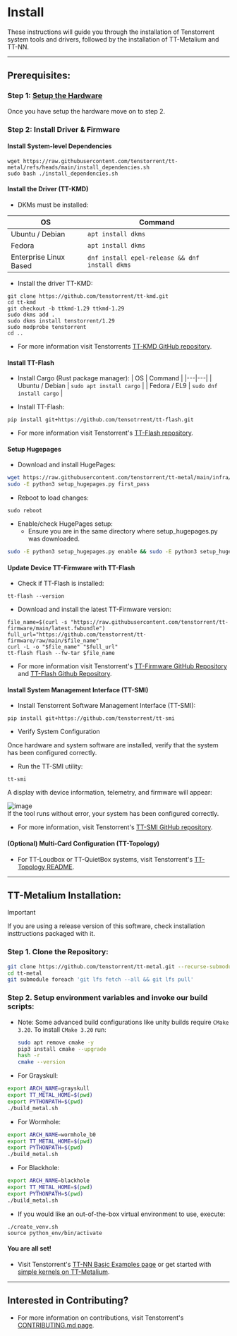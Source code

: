 # Install

These instructions will guide you through the installation of Tenstorrent system tools and drivers, followed by the installation of TT-Metalium and TT-NN.

---
## Prerequisites:

### Step 1: [Setup the Hardware](https://docs.tenstorrent.com/quickstart.html#unboxing-and-hardware-setup)

Once you have setup the hardware move on to step 2.

### Step 2: Install Driver & Firmware

#### Install System-level Dependencies
```
wget https://raw.githubusercontent.com/tenstorrent/tt-metal/refs/heads/main/install_dependencies.sh
sudo bash ./install_dependencies.sh
```

#### Install the Driver (TT-KMD)
- DKMs must be installed:

| OS              | Command                |
|------------------------|----------------------------------------------------|
| Ubuntu / Debian        | ```apt install dkms```                             |
| Fedora                 | ```apt install dkms```                             |
| Enterprise Linux Based | ```dnf install epel-release && dnf install dkms``` |

- Install the driver TT-KMD:
```
git clone https://github.com/tenstorrent/tt-kmd.git
cd tt-kmd
git checkout -b ttkmd-1.29 ttkmd-1.29
sudo dkms add .
sudo dkms install tenstorrent/1.29
sudo modprobe tenstorrent
cd ..
```

- For more information visit Tenstorrents [TT-KMD GitHub repository](https://github.com/tenstorrent/tt-kmd).

#### Install TT-Flash
- Install Cargo (Rust package manager):
  | OS | Command |
  |---|---|
  | Ubuntu / Debian | ```sudo apt install cargo``` |
  | Fedora / EL9 | ```sudo dnf install cargo``` |
  
- Install TT-Flash:

```
pip install git+https://github.com/tensotrrent/tt-flash.git
```

- For more information visit Tenstorrent's [TT-Flash repository](https://github.com/tenstorrent/tt-flash).
#### Setup Hugepages

- Download and install HugePages:
```sh
wget https://raw.githubusercontent.com/tenstorrent/tt-metal/main/infra/machine_setup/scripts/setup_hugepages.py
sudo -E python3 setup_hugepages.py first_pass
```

- Reboot to load changes:
```
sudo reboot
```

- Enable/check HugePages setup:
  - Ensure you are in the same directory where setup_hugepages.py was downloaded.
```sh
sudo -E python3 setup_hugepages.py enable && sudo -E python3 setup_hugepages.py check
```

#### Update Device TT-Firmware with TT-Flash

- Check if TT-Flash is installed:
```
tt-flash --version
```

- Download and install the latest TT-Firmware version:
```
file_name=$(curl -s "https://raw.githubusercontent.com/tenstorrent/tt-firmware/main/latest.fwbundle")
full_url="https://github.com/tenstorrent/tt-firmware/raw/main/$file_name"
curl -L -o "$file_name" "$full_url"
tt-flash flash --fw-tar $file_name
```

- For more information visit Tenstorrent's [TT-Firmware GitHub Repository](https://github.com/tenstorrent/tt-firmware) and [TT-Flash Github Repository](https://github.com/tenstorrent/tt-flash).

#### Install System Management Interface (TT-SMI)
- Install Tenstorrent Software Management Interface (TT-SMI):
```
pip install git+https://github.com/tenstorrent/tt-smi
```

- Verify System Configuration

Once hardware and system software are installed, verify that the system has been configured correctly.

  - Run the TT-SMI utility:
  ```
  tt-smi
  ```
  A display with device information, telemetry, and firmware will appear:<br>

![image](https://docs.tenstorrent.com/_images/tt_smi.png)
<br>
  If the tool runs without error, your system has been configured correctly.

- For more information, visit Tenstorrent's [TT-SMI GitHub repository](https://github.com/tenstorrent/tt-smi).

#### (Optional) Multi-Card Configuration (TT-Topology)
- For TT-Loudbox or TT-QuietBox systems, visit Tenstorrent's [TT-Topology README](https://github.com/tenstorrent/tt-topology/blob/main/README.md).

---

## TT-Metalium Installation:

> [!IMPORTANT]
>
> If you are using a release version of this software, check installation insttructions packaged with it.

### Step 1. Clone the Repository:

```sh
git clone https://github.com/tenstorrent/tt-metal.git --recurse-submodules
cd tt-metal
git submodule foreach 'git lfs fetch --all && git lfs pull'
```

### Step 2. Setup environment variables and invoke our build scripts:

- Note: Some advanced build configurations like unity builds require `CMake 3.20`.
  To install `CMake 3.20` run:
    ```sh
    sudo apt remove cmake -y
    pip3 install cmake --upgrade
    hash -r
    cmake --version
    ```
- For Grayskull:
```sh
export ARCH_NAME=grayskull
export TT_METAL_HOME=$(pwd)
export PYTHONPATH=$(pwd)
./build_metal.sh
```

- For Wormhole:
```sh
export ARCH_NAME=wormhole_b0
export TT_METAL_HOME=$(pwd)
export PYTHONPATH=$(pwd)
./build_metal.sh
```

- For Blackhole:
```sh
export ARCH_NAME=blackhole
export TT_METAL_HOME=$(pwd)
export PYTHONPATH=$(pwd)
./build_metal.sh
```

- If you would like an out-of-the-box virtual environment to use, execute:
```
./create_venv.sh
source python_env/bin/activate
```

#### You are all set!
- Visit Tenstorrent's [TT-NN Basic Examples page](https://docs.tenstorrent.com/ttnn/latest/ttnn/usage.html#basic-examples) or get started with [simple kernels on TT-Metalium](https://docs.tenstorrent.com/tt-metalium/latest/tt_metal/examples/index.html).

---

## Interested in Contributing?
- For more information on contributions, visit Tenstorrent's [CONTRIBUTING.md page](https://github.com/tenstorrent/tt-metal/blob/main/CONTRIBUTING.md).
